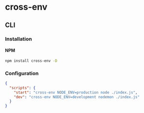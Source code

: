 # cross-env

## CLI

### Installation

#### NPM

```sh
npm install cross-env -D
```

### Configuration

```json
{
  "scripts": {
    "start": "cross-env NODE_ENV=production node ./index.js",
    "dev": "cross-env NODE_ENV=development nodemon ./index.js"
  }
}
```
